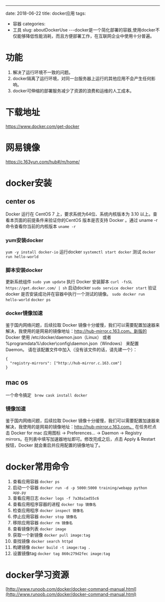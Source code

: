 ---
date: 2018-06-22
title: docker应用
tags: 
  - 容器
categories: 
  - 工具
slug: aboutDockerUse
---docker是一个简化部署的容器,使用docker不仅能够降低性能消耗，而且方便部署工作，在互联网企业中使用十分普遍。
<!-- more -->

# 功能
1. 解决了运行环境不一致的问题。
2. docker隔离了运行环境，对同一台服务器上运行的其他应用不会产生任何影响。
3. docker可伸缩的部署服务减少了资源的浪费和运维的人工成本。

# 下载地址
https://www.docker.com/get-docker

# 网易镜像
https://c.163yun.com/hub#/m/home/

# docker安装

## center os
Docker 运行在 CentOS 7 上，要求系统为64位、系统内核版本为 3.10 以上。查看本页面的前提条件来验证你的CentOS 版本是否支持 Docker 。通过 uname -r 命令查看你当前的内核版本
`uname -r`

### yum安装docker
`yum -y install docker-io`
运行docker
`systemctl start docker`
测试
`docker run hello-world`

### 脚本安装docker
更新系统组件
`sudo yum update`
执行 Docker 安装脚本
`curl -fsSL https://get.docker.com/ | sh`
启动docker
`sudo service docker start`
验证 docker 是否安装成功并在容器中执行一个测试的镜像。
`sudo docker run hello-world`
`docker ps `

### docker镜像加速
鉴于国内网络问题，后续拉取 Docker 镜像十分缓慢，我们可以需要配置加速器来解决，我使用的是网易的镜像地址：http://hub-mirror.c.163.com。新版的 Docker 使用 /etc/docker/daemon.json（Linux） 或者 %programdata%\docker\config\daemon.json（Windows） 来配置 Daemon。
请在该配置文件中加入（没有该文件的话，请先建一个）：

```
{
  "registry-mirrors": ["http://hub-mirror.c.163.com"]
}
```


## mac os
一个命令搞定
` brew cask install docker`

### 镜像加速
鉴于国内网络问题，后续拉取 Docker 镜像十分缓慢，我们可以需要配置加速器来解决，我使用的是网易的镜像地址：http://hub-mirror.c.163.com。
在任务栏点击 Docker for mac 应用图标 -> Preferences... -> Daemon -> Registry mirrors。在列表中填写加速器地址即可。修改完成之后，点击 Apply & Restart 按钮，Docker 就会重启并应用配置的镜像地址了。

# docker常用命令
1. 查看应用容器 `docker ps`
2. 启动一个容器 `docker run -d -p 5000:5000 training/webapp python app.py`
3. 查看应用日志 `docker logs -f 7a38a1ad55c6`
4. 查看应用程序容器的进程 `docker top 镜像名`
5. 检查应用程序 `docker inspect 镜像名`
6. 停止应用容器 `docker stop 镜像名`
7. 移除应用容器 `docker rm 镜像名`
8. 查看镜像列表 `docker image`
9. 获取一个新镜像 `docker pull image:tag`
10. 查找镜像 `docker search httpd`
11. 构建镜像 `docker build -t image:tag .`
12. 设置镜像tag `docker tag 860c279d2fec image:tag`

# docker学习资源
[http://www.runoob.com/docker/docker-command-manual.html](http://www.runoob.com/docker/docker-command-manual.html)
